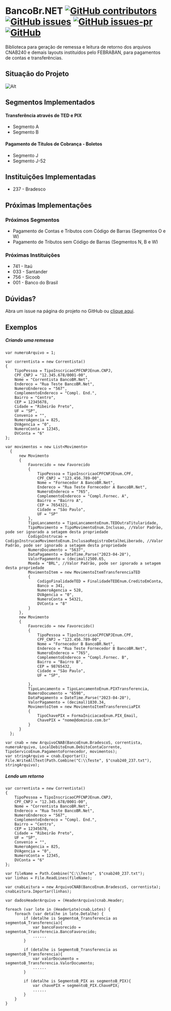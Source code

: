 # BancoBr.NET [![GitHub contributors](https://img.shields.io/github/contributors/adrianotrentim/bancobr-net)](https://github.com/adrianotrentim/bancobr-net/graphs/contributors) [![GitHub issues](https://img.shields.io/github/issues/adrianotrentim/bancobr-net)](https://github.com/adrianotrentim/bancobr-net/issues) [![GitHub issues-pr](https://img.shields.io/github/issues-pr/adrianotrentim/bancobr-net)](https://github.com/adrianotrentim/bancobr-net/pulls) [![GitHub](https://img.shields.io/github/license/adrianotrentim/bancobr-net)](https://github.com/adrianotrentim/bancobr-net/blob/main/LICENSE)

Biblioteca para geração de remessa e leitura de retorno dos arquivos CNAB240 e demais layouts instituídos pelo FEBRABAN, para pagamentos de contas e transferências.

## Situação do Projeto

![Alt](https://repobeats.axiom.co/api/embed/0a24518c7999f1499a1c8ffa0ae20835db99ba22.svg "Situação do Projeto")

## Segmentos Implementados

#### Transferência através de TED e PIX

- Segmento A
- Segmento B

#### Pagamento de Títulos de Cobrança - Boletos

- Segmento J
- Segmento J-52

## Instituições Implementadas

- 237 - Bradesco

## Próximas Implementações

### Próximos Segmentos

- Pagamento de Contas e Tributos com Código de Barras (Segmentos O e W)
- Pagamento de Tributos sem Código de Barras (Segmentos N, B e W)

### Próximas Instituições

- 741 - Itaú
- 033 - Santander
- 756 - Sicoob
- 001 - Banco do Brasil

## Dúvidas?

Abra um issue na página do projeto no GitHub ou [clique aqui](https://github.com/adrianotentim/bancobr-net/issues).

## Exemplos

##### Criando uma remessa

```
var numeroArquivo = 1;

var correntista = new Correntista()
{
    TipoPessoa = TipoInscricaoCPFCNPJEnum.CNPJ,
    CPF_CNPJ = "12.345.678/0001-00",
    Nome = "Correntista BancoBR.Net",
    Endereco = "Rua Teste BancoBR.Net",
    NumeroEndereco = "567",
    ComplementoEndereco = "Compl. End.",
    Bairro = "Centro",
    CEP = 12345678,
    Cidade = "Ribeirão Preto",
    UF = "SP",
    Convenio = "",
    NumeroAgencia = 825,
    DVAgencia = "0",
    NumeroConta = 12345,
    DVConta = "6"
};

var movimentos = new List<Movimento>
  {
      new Movimento
      {
          Favorecido = new Favorecido
          {
              TipoPessoa = TipoInscricaoCPFCNPJEnum.CPF,
              CPF_CNPJ = "123.456.789-00",
              Nome = "Fornecedor A BancoBR.Net",
              Endereco = "Rua Teste Fornecedor A BancoBR.Net",
              NumeroEndereco = "765",
              ComplementoEndereco = "Compl.Fornec. A",
              Bairro = "Bairro A",
              CEP = 7654321,
              Cidade = "São Paulo",
              UF = "SP"
          },
          TipoLancamento = TipoLancamentoEnum.TEDOutraTitularidade,
          TipoMovimento = TipoMovimentoEnum.Inclusao, //Valor Padrão, pode ser ignorado a setagem desta propriedade
          CodigoInstrucao = CodigoInstrucaoMovimentoEnum.InclusaoRegistroDetalheLiberado, //Valor Padrão, pode ser ignorado a setagem desta propriedade
          NumeroDocumento = "5637",
          DataPagamento = DateTime.Parse("2023-04-28"),
          ValorPagamento = (decimal)2500.65,
          Moeda = "BRL", //Valor Padrão, pode ser ignorado a setagem desta propriedade
          MovimentoItem = new MovimentoItemTransferenciaTED
          {
              CodigoFinalidadeTED = FinalidadeTEDEnum.CreditoEmConta,
              Banco = 341,
              NumeroAgencia = 528,
              DVAgencia = "0",
              NumeroConta = 54321,
              DVConta = "8"
          }
      },
      new Movimento
      {
          Favorecido = new Favorecido()
          {
              TipoPessoa = TipoInscricaoCPFCNPJEnum.CPF,
              CPF_CNPJ = "123.456.789-00",
              Nome = "Fornecedor B BancoBR.Net",
              Endereco = "Rua Teste Fornecedor B BancoBR.Net",
              NumeroEndereco = "765",
              ComplementoEndereco = "Compl.Fornec. B",
              Bairro = "Bairro B",
              CEP = 98765432,
              Cidade = "São Paulo",
              UF = "SP",
  
          },
          TipoLancamento = TipoLancamentoEnum.PIXTransferencia,
          NumeroDocumento = "6598",
          DataPagamento = DateTime.Parse("2023-04-28"),
          ValorPagamento = (decimal)1830.34,
          MovimentoItem = new MovimentoItemTransferenciaPIX
          {
              TipoChavePIX = FormaIniciacaoEnum.PIX_Email,
              ChavePIX = "nome@dominio.com.br"
          }
      }
  };

var cnab = new ArquivoCNAB(BancoEnum.BradescoS, correntista, numeroArquivo, LocalDebitoEnum.DebitoContaCorrente, TipoServicoEnum.PagamentoFornecedor, movimentos);
var stringArquivo = cnab.Exportar();
File.WriteAllText(Path.Combine("C:\\Teste", $"cnab240_237.txt"), stringArquivo);

```

##### Lendo um retorno

```
var correntista = new Correntista()
{
    TipoPessoa = TipoInscricaoCPFCNPJEnum.CNPJ,
    CPF_CNPJ = "12.345.678/0001-00",
    Nome = "Correntista BancoBR.Net",
    Endereco = "Rua Teste BancoBR.Net",
    NumeroEndereco = "567",
    ComplementoEndereco = "Compl. End.",
    Bairro = "Centro",
    CEP = 12345678,
    Cidade = "Ribeirão Preto",
    UF = "SP",
    Convenio = "",
    NumeroAgencia = 825,
    DVAgencia = "0",
    NumeroConta = 12345,
    DVConta = "6"
};

var fileName = Path.Combine("C:\\Teste", $"cnab240_237.txt");
var linhas = File.ReadLines(fileName);

var cnabLeitura = new ArquivoCNAB(BancoEnum.BradescoS, correntista);
cnabLeitura.Importar(linhas);

var dadosHeaderArquivo = (HeaderArquivo)cnab.Header;

foreach (var lote in (HeaderLote)cnab.Lotes) {
    foreach (var detalhe in lote.Detalhe) {
        if (detalhe is SegmentoA_Transferencia as segmentoA_Transferencia){
            var bancoFavorecido = segmentoA_Transferencia.BancoFavorecido;
            ......
        }

        if (detalhe is SegmentoB_Transferencia as segmentoB_Transferencia){
            var valorDocumento = segmentoB_Transferencia.ValorDocumento;
            ......
        }

        if (detalhe is SegmentoB_PIX as segmentoB_PIX){
            var chavePIX = segmentoB_PIX.ChavePIX;
            ......
        }
    }
}

```
